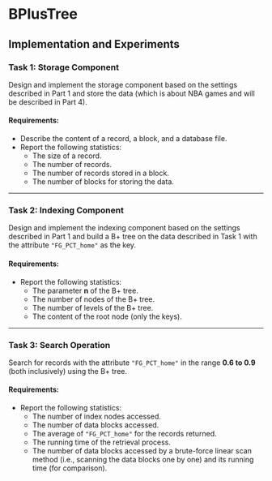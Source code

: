 # BPlusTree
## Implementation and Experiments

### Task 1: Storage Component  
Design and implement the storage component based on the settings described in Part 1 and store the data (which is about NBA games and will be described in Part 4).  

#### Requirements:
- Describe the content of a record, a block, and a database file.
- Report the following statistics:
  - The size of a record.
  - The number of records.
  - The number of records stored in a block.
  - The number of blocks for storing the data.

---

### Task 2: Indexing Component  
Design and implement the indexing component based on the settings described in Part 1 and build a B+ tree on the data described in Task 1 with the attribute `"FG_PCT_home"` as the key.

#### Requirements:
- Report the following statistics:
  - The parameter **n** of the B+ tree.
  - The number of nodes of the B+ tree.
  - The number of levels of the B+ tree.
  - The content of the root node (only the keys).

---

### Task 3: Search Operation  
Search for records with the attribute `"FG_PCT_home"` in the range **0.6 to 0.9** (both inclusively) using the B+ tree.

#### Requirements:
- Report the following statistics:
  - The number of index nodes accessed.
  - The number of data blocks accessed.
  - The average of `"FG_PCT_home"` for the records returned.
  - The running time of the retrieval process.
  - The number of data blocks accessed by a brute-force linear scan method (i.e., scanning the data blocks one by one) and its running time (for comparison).
